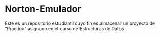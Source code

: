# Norton-Emulador
Este es un repositorio estudiantil cuyo fin es almacenar un proyecto de "Practica" asignado en el curso de Estructuras de Datos
